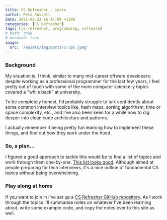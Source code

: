 ```yaml
---
title: CS Refresher - intro
author: Pete Russell
date: 2021-08-22 16:17:00 +1200
categories: [CS Refresher]
tags: [cs-refresher, programming, software]
# math: true
# mermaid: true
image:
  src: '/assets/img/posts/c-3po.jpeg'
---
```


### Background

My situation is, I think, similar to many mid-career oftware developers:
despite working as a professional programmer for the last few years, I feel
pretty out of touch with some of the more computer science-y topics covered
a "while back" at university.

To be completely honest, I'd probably struggle to talk confidently about
some common interview topics like, hash maps, sorting algorithsm,
time or space complexity, etc., and I've also been keen for a while now
to dig deeper into clean code architecture and patterns.

I actually remember it being pretty fun learning how to implement these things,
and find out how they work under the hood.

### So, a plan...

I figured a good approach to tackle this would be to find a list of
topics and work through them one-by-one.
[This list looks good](https://www.reddit.com/r/cscareerquestions/comments/1jov24/heres_how_to_prepare_for_tech_interviews/).
Although aimed at people preparing for tech interviews, it's a nice
outline of fundamental CS topics without being overwhelming.

### Play along at home

If you want to join in I've set up a
[CS Refresher GitHub repository](https://github.com/peterussell/cs-refresher.git).
As I work through the topics I'll summarise notes on whatever I've been
learning about, write some example code, and copy the notes over to this
site as well.
